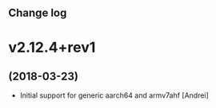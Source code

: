 Change log
-----------

# v2.12.4+rev1
## (2018-03-23)

* Initial support for generic aarch64 and armv7ahf [Andrei]
